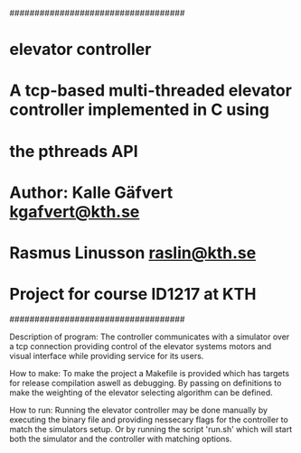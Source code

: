 ###################################
# elevator controller
#
# A tcp-based multi-threaded elevator controller implemented in C using
# the pthreads API
# 
# Author: Kalle Gäfvert <kgafvert@kth.se>
#         Rasmus Linusson <raslin@kth.se>
#
# Project for course ID1217 at KTH
###################################

Description of program:
    The controller communicates with a simulator over a tcp connection
    providing control of the elevator systems motors and visual interface while
    providing service for its users.

How to make:
    To make the project a Makefile is provided which has targets for release
    compilation aswell as debugging. By passing on definitions to make the
    weighting of the elevator selecting algorithm can be defined.

How to run:
    Running the elevator controller may be done manually by executing the
    binary file and providing nessecary flags for the controller to match the
    simulators setup. Or by running the script 'run.sh' which will start both
    the simulator and the controller with matching options.
